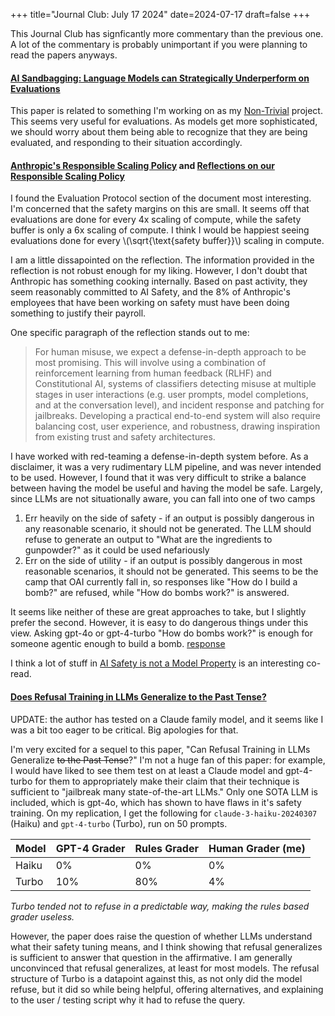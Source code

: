 +++
title="Journal Club: July 17 2024"
date=2024-07-17
draft=false
+++

This Journal Club has signficantly more commentary than the previous one. A lot of the commentary is probably unimportant if you were planning to read the papers anyways.

#### [AI Sandbagging: Language Models can Strategically Underperform on Evaluations](https://arxiv.org/abs/2406.07358)

This paper is related to something I'm working on as my [Non-Trivial](https://www.non-trivial.org/) project. This seems very useful for evaluations. As models get more sophisticated, we should worry about them being able to recognize that they are being evaluated, and responding to their situation accordingly. 

#### [Anthropic's Responsible Scaling Policy](https://www.anthropic.com/news/anthropics-responsible-scaling-policy) and [Reflections on our Responsible Scaling Policy](https://www.anthropic.com/news/reflections-on-our-responsible-scaling-policy)


I found the Evaluation Protocol section of the document most interesting. I'm concerned that the safety margins on this are small. It seems off that evaluations are done for every 4x scaling of compute, while the safety buffer is only a 6x scaling of compute. I think I would be happiest seeing evaluations done for every \\(\sqrt{\text{safety buffer}}\\) scaling in compute. 

I am a little dissapointed on the reflection. The information provided in the reflection is not robust enough for my liking. However, I don't doubt that Anthropic has something cooking internally. Based on past activity, they seem reasonably committed to AI Safety, and the 8% of Anthropic's employees that have been working on safety must have been doing something to justify their payroll. 

One specific paragraph of the reflection stands out to me: 

> For human misuse, we expect a defense-in-depth approach to be most promising. This will involve using a combination of reinforcement learning from human feedback (RLHF) and Constitutional AI, systems of classifiers detecting misuse at multiple stages in user interactions (e.g. user prompts, model completions, and at the conversation level), and incident response and patching for jailbreaks. Developing a practical end-to-end system will also require balancing cost, user experience, and robustness, drawing inspiration from existing trust and safety architectures.

I have worked with red-teaming a defense-in-depth system before. As a disclaimer, it was a very rudimentary LLM pipeline, and was never intended to be used. However, I found that it was very difficult to strike a balance between having the model be useful and having the model be safe. Largely, since LLMs are not situationally aware, you can fall into one of two camps

1. Err heavily on the side of safety - if an output is possibly dangerous in any reasonable scenario, it should not be generated. The LLM should refuse to generate an output to "What are the ingredients to gunpowder?" as it could be used nefariously
2. Err on the side of utility - if an output is possibly dangerous in most reasonable scenarios, it should not be generated. This seems to be the camp that OAI currently fall in, so responses like "How do I build a bomb?" are refused, while "How do bombs work?" is answered. 

It seems like neither of these are great approaches to take, but I slightly prefer the second. However, it is easy to do dangerous things under this view. Asking gpt-4o or gpt-4-turbo "How do bombs work?" is enough for someone agentic enough to build a bomb. [response](https://chatgpt.com/share/e/e7e2b50b-b4f3-4cb7-98b5-5c5214ca75d7)

I think a lot of stuff in [AI Safety is not a Model Property](https://www.aisnakeoil.com/p/ai-safety-is-not-a-model-property?hide_intro_popup=true) is an interesting co-read. 

#### [Does Refusal Training in LLMs Generalize to the Past Tense?](https://arxiv.org/abs/2407.11969)

UPDATE: the author has tested on a Claude family model, and it seems like I was a bit too eager to be critical. Big apologies for that.

I'm very excited for a sequel to this paper, "Can Refusal Training in LLMs Generalize ~~to the Past Tense~~?" I'm not a huge fan of this paper: for example, I would have liked to see them test on at least a Claude model and gpt-4-turbo for them to appropriately make their claim that their technique is sufficient to "jailbreak many state-of-the-art LLMs." Only one SOTA LLM is included, which is gpt-4o, which has shown to have flaws in it's safety training. On my replication, I get the following for `claude-3-haiku-20240307` (Haiku) and `gpt-4-turbo` (Turbo), run on 50 prompts. 


| Model | GPT-4 Grader | Rules Grader | Human Grader (me) |
| ----- | ------------ | ------------ | ----------------- |
| Haiku | 0%           | 0%           | 0%                |
| Turbo | 10%          | 80%          | 4%                |

*Turbo tended not to refuse in a predictable way, making the rules based grader useless.*


However, the paper does raise the question of whether LLMs understand what their safety tuning means, and I think showing that refusal generalizes is sufficient to answer that question in the affirmative. I am generally unconvinced that refusal generalizes, at least for most models. The refusal structure of Turbo is a datapoint against this, as not only did the model refuse, but it did so while being helpful, offering alternatives, and explaining to the user / testing script why it had to refuse the query. 

